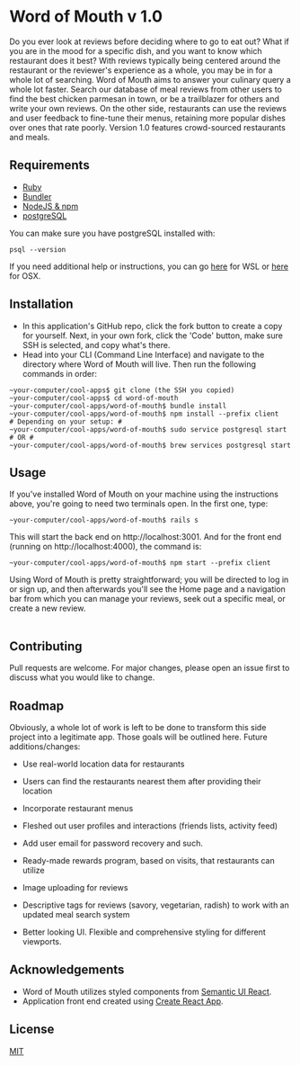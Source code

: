# Word of Mouth v 1.0

Do you ever look at reviews before deciding where to go to eat out? What if you are in the mood for a specific dish, and you want to know which restaurant does it best? With reviews typically being centered around the restaurant or the reviewer's experience as a whole, you may be in for a whole lot of searching. Word of Mouth aims to answer your culinary query a whole lot faster. Search our database of meal reviews from other users to find the best chicken parmesan in town, or be a trailblazer for others and write your own reviews. On the other side, restaurants can use the reviews and user feedback to fine-tune their menus, retaining more popular dishes over ones that rate poorly. Version 1.0 features crowd-sourced restaurants and meals.

## Requirements
- [Ruby](https://www.ruby-lang.org/en/downloads/)
- [Bundler](https://bundler.io/)
- [NodeJS & npm](https://docs.npmjs.com/downloading-and-installing-node-js-and-npm)
- [postgreSQL](https://www.postgresql.org/download/)

You can make sure you have postgreSQL installed with:
```shell
psql --version
```
If you need additional help or instructions, you can go [here](https://docs.microsoft.com/en-us/windows/wsl/tutorials/wsl-database#install-postgresql) for WSL or [here](https://www.codementor.io/@engineerapart/getting-started-with-postgresql-on-mac-osx-are8jcopb) for OSX.

## Installation
- In this application's GitHub repo, click the fork button to create a copy for yourself. Next, in your own fork, click the 'Code' button, make sure SSH is selected, and copy what's there.<br>
- Head into your CLI (Command Line Interface) and navigate to the directory where Word of Mouth will live. Then run the following commands in order:
```shell
~your-computer/cool-apps$ git clone (the SSH you copied)
~your-computer/cool-apps$ cd word-of-mouth
~your-computer/cool-apps/word-of-mouth$ bundle install
~your-computer/cool-apps/word-of-mouth$ npm install --prefix client
# Depending on your setup: #
~your-computer/cool-apps/word-of-mouth$ sudo service postgresql start
# OR #
~your-computer/cool-apps/word-of-mouth$ brew services postgresql start
```

## Usage
If you've installed Word of Mouth on your machine using the instructions above, you're going to need two terminals open.
In the first one, type:
```shell
~your-computer/cool-apps/word-of-mouth$ rails s
```
This will start the back end on http://localhost:3001. And for the front end (running on http://localhost:4000), the command is:
```shell
~your-computer/cool-apps/word-of-mouth$ npm start --prefix client
```
Using Word of Mouth is pretty straightforward; you will be directed to log in or sign up, and then afterwards you'll see the Home page and a navigation bar from which you can manage your reviews, seek out a specific meal, or create a new review. 
<br><br>

## Contributing
Pull requests are welcome. For major changes, please open an issue first to discuss what you would like to change.

## Roadmap
Obviously, a whole lot of work is left to be done to transform this side project into a legitimate app. Those goals will be outlined here.
Future additions/changes:

- Use real-world location data for restaurants

- Users can find the restaurants nearest them after providing their location

- Incorporate restaurant menus

- Fleshed out user profiles and interactions (friends lists, activity feed)

- Add user email for password recovery and such.

- Ready-made rewards program, based on visits, that restaurants can utilize 

- Image uploading for reviews

- Descriptive tags for reviews (savory, vegetarian, radish) to work with an updated meal search system

- Better looking UI. Flexible and comprehensive styling for different viewports.

## Acknowledgements
- Word of Mouth utilizes styled components from [Semantic UI React](https://react.semantic-ui.com/).
- Application front end created using [Create React App](https://create-react-app.dev/).


## License
[MIT](https://choosealicense.com/licenses/mit/)

